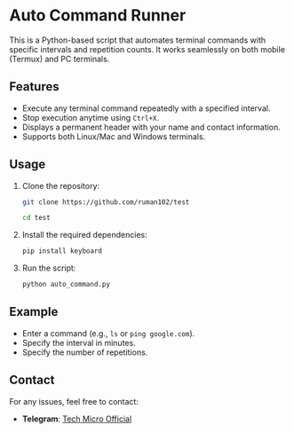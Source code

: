 
# Auto Command Runner

This is a Python-based script that automates terminal commands with specific intervals and repetition counts. It works seamlessly on both mobile (Termux) and PC terminals.

## Features
- Execute any terminal command repeatedly with a specified interval.
- Stop execution anytime using `Ctrl+X`.
- Displays a permanent header with your name and contact information.
- Supports both Linux/Mac and Windows terminals.

## Usage
1. Clone the repository:
   ```bash
   git clone https://github.com/ruman102/test
   ```
   ```bash
   cd test
   ```
2. Install the required dependencies:
   ```bash
   pip install keyboard
   ```
3. Run the script:
   ```bash
   python auto_command.py
   ```

## Example
- Enter a command (e.g., `ls` or `ping google.com`).
- Specify the interval in minutes.
- Specify the number of repetitions.

## Contact
For any issues, feel free to contact:
- **Telegram**: [Tech Micro Official](https://t.me/techmicroofficial)
